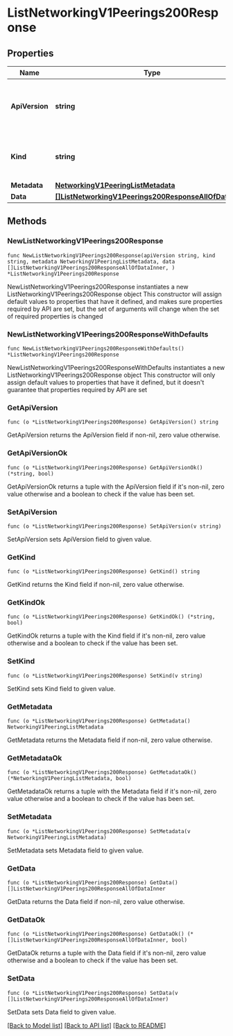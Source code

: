 # ListNetworkingV1Peerings200Response

## Properties

Name | Type | Description | Notes
------------ | ------------- | ------------- | -------------
**ApiVersion** | **string** | APIVersion defines the schema version of this representation of a resource. | [readonly] 
**Kind** | **string** | Kind defines the object this REST resource represents. | [readonly] 
**Metadata** | [**NetworkingV1PeeringListMetadata**](NetworkingV1PeeringListMetadata.md) |  | 
**Data** | [**[]ListNetworkingV1Peerings200ResponseAllOfDataInner**](ListNetworkingV1Peerings200ResponseAllOfDataInner.md) |  | 

## Methods

### NewListNetworkingV1Peerings200Response

`func NewListNetworkingV1Peerings200Response(apiVersion string, kind string, metadata NetworkingV1PeeringListMetadata, data []ListNetworkingV1Peerings200ResponseAllOfDataInner, ) *ListNetworkingV1Peerings200Response`

NewListNetworkingV1Peerings200Response instantiates a new ListNetworkingV1Peerings200Response object
This constructor will assign default values to properties that have it defined,
and makes sure properties required by API are set, but the set of arguments
will change when the set of required properties is changed

### NewListNetworkingV1Peerings200ResponseWithDefaults

`func NewListNetworkingV1Peerings200ResponseWithDefaults() *ListNetworkingV1Peerings200Response`

NewListNetworkingV1Peerings200ResponseWithDefaults instantiates a new ListNetworkingV1Peerings200Response object
This constructor will only assign default values to properties that have it defined,
but it doesn't guarantee that properties required by API are set

### GetApiVersion

`func (o *ListNetworkingV1Peerings200Response) GetApiVersion() string`

GetApiVersion returns the ApiVersion field if non-nil, zero value otherwise.

### GetApiVersionOk

`func (o *ListNetworkingV1Peerings200Response) GetApiVersionOk() (*string, bool)`

GetApiVersionOk returns a tuple with the ApiVersion field if it's non-nil, zero value otherwise
and a boolean to check if the value has been set.

### SetApiVersion

`func (o *ListNetworkingV1Peerings200Response) SetApiVersion(v string)`

SetApiVersion sets ApiVersion field to given value.


### GetKind

`func (o *ListNetworkingV1Peerings200Response) GetKind() string`

GetKind returns the Kind field if non-nil, zero value otherwise.

### GetKindOk

`func (o *ListNetworkingV1Peerings200Response) GetKindOk() (*string, bool)`

GetKindOk returns a tuple with the Kind field if it's non-nil, zero value otherwise
and a boolean to check if the value has been set.

### SetKind

`func (o *ListNetworkingV1Peerings200Response) SetKind(v string)`

SetKind sets Kind field to given value.


### GetMetadata

`func (o *ListNetworkingV1Peerings200Response) GetMetadata() NetworkingV1PeeringListMetadata`

GetMetadata returns the Metadata field if non-nil, zero value otherwise.

### GetMetadataOk

`func (o *ListNetworkingV1Peerings200Response) GetMetadataOk() (*NetworkingV1PeeringListMetadata, bool)`

GetMetadataOk returns a tuple with the Metadata field if it's non-nil, zero value otherwise
and a boolean to check if the value has been set.

### SetMetadata

`func (o *ListNetworkingV1Peerings200Response) SetMetadata(v NetworkingV1PeeringListMetadata)`

SetMetadata sets Metadata field to given value.


### GetData

`func (o *ListNetworkingV1Peerings200Response) GetData() []ListNetworkingV1Peerings200ResponseAllOfDataInner`

GetData returns the Data field if non-nil, zero value otherwise.

### GetDataOk

`func (o *ListNetworkingV1Peerings200Response) GetDataOk() (*[]ListNetworkingV1Peerings200ResponseAllOfDataInner, bool)`

GetDataOk returns a tuple with the Data field if it's non-nil, zero value otherwise
and a boolean to check if the value has been set.

### SetData

`func (o *ListNetworkingV1Peerings200Response) SetData(v []ListNetworkingV1Peerings200ResponseAllOfDataInner)`

SetData sets Data field to given value.



[[Back to Model list]](../README.md#documentation-for-models) [[Back to API list]](../README.md#documentation-for-api-endpoints) [[Back to README]](../README.md)


